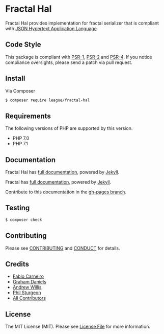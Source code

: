 # Fractal Hal

Fractal Hal provides implementation for fractal serializer that is compliant with [JSON Hypertext Application Language](https://tools.ietf.org/html/draft-kelly-json-hal-08) 

## Code Style

This package is compliant with [PSR-1], [PSR-2] and [PSR-4]. If you notice compliance oversights,
please send a patch via pull request.

[PSR-1]: https://github.com/php-fig/fig-standards/blob/master/accepted/PSR-1-basic-coding-standard.md
[PSR-2]: https://github.com/php-fig/fig-standards/blob/master/accepted/PSR-2-coding-style-guide.md
[PSR-4]: https://github.com/php-fig/fig-standards/blob/master/accepted/PSR-4-autoloader.md

## Install

Via Composer

``` bash
$ composer require league/fractal-hal
```

## Requirements

The following versions of PHP are supported by this version.

* PHP 7.0
* PHP 7.1

## Documentation

Fractal Hal has [full documentation](http://fractal-hal.thephpleague.com), powered by [Jekyll](http://jekyllrb.com/).

Fractal has [full documentation](http://fractal.thephpleague.com), powered by [Jekyll](http://jekyllrb.com/).

Contribute to this documentation in the [gh-pages branch](https://github.com/thephpleague/fractal-hal/tree/gh-pages/).

## Testing

``` bash
$ composer check
```

## Contributing

Please see [CONTRIBUTING](https://github.com/thephpleague/fractal/blob/master/CONTRIBUTING.md) and [CONDUCT](https://github.com/thephpleague/fractal/blob/master/CONDUCT.md) for details.

## Credits

- [Fabio Carneiro](https://github.com/fabiocarneiro)
- [Graham Daniels](https://github.com/greydnls)
- [Andrew Willis](https://github.com/willishq)
- [Phil Sturgeon](https://github.com/philsturgeon)
- [All Contributors](https://github.com/thephpleague/fractal-hal/contributors)


## License

The MIT License (MIT). Please see [License File](https://github.com/thephpleague/fractal/blob/master/LICENSE) for more information.
